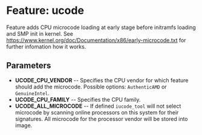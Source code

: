 # Feature: ucode

Feature adds CPU microcode loading at early stage before initramfs loading and SMP init in kernel.
See https://www.kernel.org/doc/Documentation/x86/early-microcode.txt for further infomation how it works.

## Parameters

- **UCODE_CPU_VENDOR** -- Specifies the CPU vendor for which feature should add the microcode. Possible options: `AuthenticAMD` or `GenuineIntel`.
- **UCODE_CPU_FAMILY** -- Specifies the CPU family.
- **UCODE_ALL_MICROCODE** -- If defined `iucode_tool` will not select microcode by scanning online processors on this system for their signatures. All microcode for the processor vendor will be stored into image.
